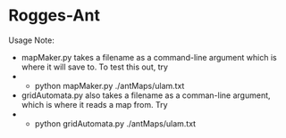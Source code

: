 # Rogges-Ant
Usage Note:
 - mapMaker.py takes a filename as a command-line argument which is where it will save to. To test this out, try
 - - python mapMaker.py ./antMaps/ulam.txt
 - gridAutomata.py also takes a filename as a comman-line argument, which is where it reads a map from. Try
 - - python gridAutomata.py ./antMaps/ulam.txt
